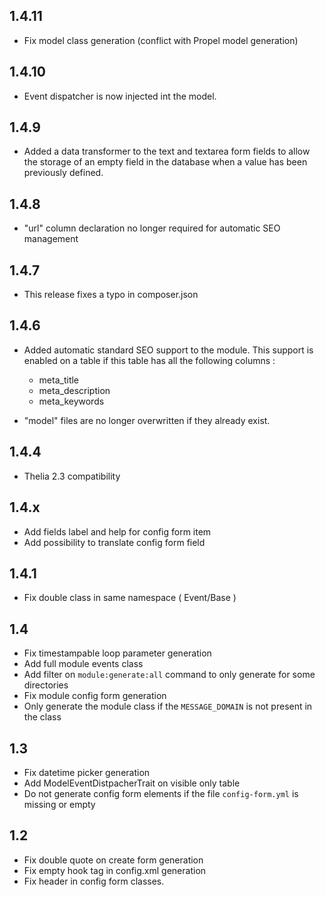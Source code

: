 1.4.11
---
- Fix model class generation (conflict with Propel model generation)

1.4.10
---
- Event dispatcher is now injected int the model.

1.4.9
---
- Added a data transformer to the text and textarea form fields to allow the storage of an empty field in the database when a value has been previously defined.

1.4.8
---
- "url" column declaration no longer required for automatic SEO management

1.4.7
---
- This release fixes a typo in composer.json

1.4.6
---
- Added automatic standard SEO support to the module. This support is enabled on a table if this table has all the following columns :
  - meta_title
  - meta_description
  - meta_keywords

- "model" files are no longer overwritten if they already exist.


1.4.4
---
- Thelia 2.3 compatibility

1.4.x
---
- Add fields label and help for config form item
- Add possibility to translate config form field

1.4.1
---
- Fix double class in same namespace ( Event/Base )

1.4
---
- Fix timestampable loop parameter generation
- Add full module events class
- Add filter on ```module:generate:all``` command to only generate for some directories
- Fix module config form generation
- Only generate the module class if the ```MESSAGE_DOMAIN``` is not present in the class

1.3
---
- Fix datetime picker generation
- Add ModelEventDistpacherTrait on visible only table
- Do not generate config form elements if the file ```config-form.yml``` is missing or empty

1.2
---
- Fix double quote on create form generation
- Fix empty hook tag in config.xml generation
- Fix header in config form classes.
